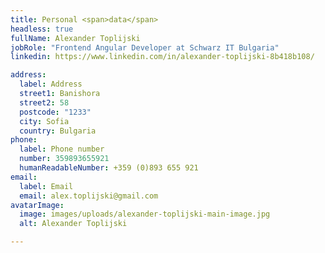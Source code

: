 ```yaml
---
title: Personal <span>data</span>
headless: true
fullName: Alexander Toplijski
jobRole: "Frontend Angular Developer at Schwarz IT Bulgaria"
linkedin: https://www.linkedin.com/in/alexander-toplijski-8b418b108/

address:
  label: Address
  street1: Banishora
  street2: 58
  postcode: "1233"
  city: Sofia
  country: Bulgaria
phone:
  label: Phone number
  number: 359893655921
  humanReadableNumber: +359 (0)893 655 921
email:
  label: Email
  email: alex.toplijski@gmail.com
avatarImage:
  image: images/uploads/alexander-toplijski-main-image.jpg
  alt: Alexander Toplijski

---
```

